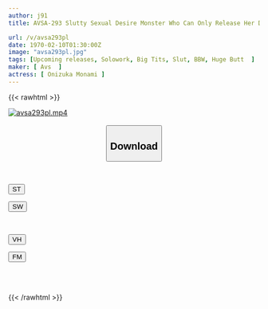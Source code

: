 ```yaml
---
author: j91
title: AVSA-293 Slutty Sexual Desire Monster Who Can Only Release Her Daily Stress Through Sex Seduces Men With Her Plump And Voluptuous Body With Big Breasts And Butts, And Devours His Dick In A Dripping Wet Orgy! ! Monami Onizuka

url: /v/avsa293pl
date: 1970-02-10T01:30:00Z
image: "avsa293pl.jpg"
tags: [Upcoming releases, Solowork, Big Tits, Slut, BBW, Huge Butt	]
maker: [ Avs  ]
actress: [ Onizuka Monami ]
---
```



{{< rawhtml >}}

<div class="video" data-videoid="pending_link_2.html">
    <a href="javascript:;">
        <img src="/v/avsa293pl/avsa293pl.jpg" width="WIDTH" height="HEIGHT" alt="avsa293pl.mp4" loading="lazy">
    </a>
</div>

<script type="text/javascript" src="https://j91.asia/asset/on-demand-pend.js"></script>

<br>
  <link rel="stylesheet" href="https://j91.asia/asset/bs5.css">
  
  <center>
  <button class="btn btn-primary" type="button" data-bs-toggle="collapse" data-bs-target=".multi-collapse" aria-expanded="false" aria-controls="multiCollapseExample1 multiCollapseExample2"><h2>Download</h2></button></center>
</p>
<div class="row">
  <div class="col">
    <div class="collapse multi-collapse" id="multiCollapseExample1">
      <div class="card card-body">
	      	      <br>
<div class="buttons">  
<p><a href="https://j91.asia/pending_link_2.html" target="_blank"><button class="btn-hover color-3"><i class="fa fa-download"></i> ST</button></a></p>
<p><a href="https://j91.asia/pending_link_2.html" target="_blank"><button class="btn-hover color-2"><i class="fa fa-download"></i> SW</button></a></p></div>
    </div>
  </div>
</div>
  <div class="col">
    <div class="collapse multi-collapse" id="multiCollapseExample2">
      <div class="card card-body">
	      <br>
<div class="buttons">
<p><a href="https://j91.asia/pending_link_2.html" target="_blank"><button class="btn-hover color-9"><i class="fa fa-download"></i> VH</button></a></p>
<p><a href="https://j91.asia/pending_link_2.html"><button class="btn-hover color-8"><i class="fa fa-download"></i> FM</button></a></p></div>
<br><br>
      </div>
    </div>
  </div>
</div>

{{< /rawhtml >}}
